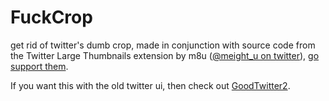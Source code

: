 # FuckCrop
get rid of twitter's dumb crop, made in conjunction with source code from the Twitter Large Thumbnails extension by m8u ([@meight_u on twitter](https://twitter.com/meight_u)), [go support them](https://ko-fi.com/meight_u).

If you want this with the old twitter ui, then check out [GoodTwitter2](https://github.com/Bl4Cc4t/GoodTwitter2).
